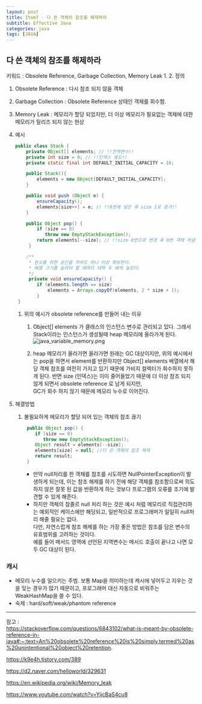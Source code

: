 ```yaml
---
layout: post
title: Item7 - 다 쓴 객체의 참조를 해제하라
subtitle: Effective Java
categories: java
tags: [JAVA]
---
```

## 다 쓴 객체의 참조를 해제하라
키워드 : Obsolete Reference, Garbage Collection, Memory Leak
1. 
2. 정의
   1. Obsolete Reference : 다시 참조 되지 않을 객체 
   2. Garbage Collection : Obsolete Reference 상태인 객체를 회수함. 
   3. Memory Leak : 메모리가 할당 되었지만, 더 이상 메모리가 필요없는 객체에 대한 메모리가 릴리즈 되지 않는 현상
   
3. 예시
   ```java
   public class Stack {
       private Object[] elements; // !!전역변수!! 
       private int size = 0; // !!인덱스 용도!!
       private static final int DEFAULT_INITIAL_CAPACITY = 16;
   
       public Stack(){
           elements = new Object[DEFAULT_INITIAL_CAPACITY];
       }
   
       public void push (Object e) {
           ensureCapacity();
           elements[size++] = e; // !!0번에 넣은 후 size 1로 증가!!
       }
   
       public Object pop() {
           if (size == 0)
              throw new EmptyStackException();
           return elements[--size]; // !!size 0번으로 변경 후 0번 객체 꺼냄!!
        }
   
       /**
        * 원소를 위한 공간을 적어도 하나 이상 확보한다.
        * 배열 크기를 늘려야 할 때마다 대략 두 배씩 늘린다.
        */
        private void ensureCapacity() {
           if (elements.length == size)
               elements = Arrays.copyOf(elements, 2 * size + 1);
           }
    }
    ```
   1. 위의 예시가 obsolete reference를 만들어 내는 이유
      1. Object[] elements 가 클래스의 인스턴스 변수로 관리되고 있다. 
         그래서 Stack이라는 인스턴스가 생성될때 heap 메모리에 올라가게 된다. 
         ![java_variable_memory.png](/assets/images/java/java_variable_memory.png)

      2. heap 메모리가 올라가면 올라가면 원래는 GC 대상이지만, 위의 예시에서는 pop을 하면서 element를 반환하지만 
         Object[] elements 배열에서 해당 객체 참조를 여전히 가지고 있기 때문에 가비지 컬렉터가 회수하지 못하게 된다. 
         반면 size (인덱스)는 이미 줄어들었기 때문에 더 이상 참조 되지 않게 되면서 obsolete reference 로 남게 되지만,  
         GC가 회수 하지 않기 때문에 메모리 누수로 이어진다.

4. 해결방법
   1. 불필요하게 메모리가 할당 되어 있는 객체의 참조 끊기
      ```java
       public Object pop() {
          if (size == 0)
             throw new EmptyStackException();
          Object result = elements[--size];
          elements[size] = null; //다 쓴 객체의 참조 해제
          return result;
       }
      ```
      - 만약 null처리를 한 객채를 참조를 시도하면 NullPointerException이 발생하게 되는데, 이는 참조 해제를 하기 전에 해당 객체를 참조함으로써 
        의도하지 않은 잘못 된 값을 반환하게 하는 것보다 프로그램의 오류를 조기에 발견할 수 있게 해준다. 
      - 하지만 객체의 참졸르 null 처리 하는 것은 예시 처럼 메모리르 직접관리하는 예외적인 케이스에만 해당되고, 일반적으로 프로그래머가 일일히 null처리 해줄 필요는 없다.  
        다만, 자연스럽게 참조 해제를 하는 가장 좋은 방법은 참조를 담은 변수의 유효범위를 고려하는 것이다.   
        예를 들어 메서드 영역에 선언된 지역변수는 메서드 호출이 끝나고 나면 모두 GC 대상이 된다.  

### 캐시
- 메모리 누수를 일으키는 주범. 보통 Map을 의미하는데 캐시에 넣어두고 지우는 것을 잊는 경우가 많기 때문이고, 프로그래머 대신 자동으로 비워주는 WeakHashMap을 쓸 수 있다.
- 숙제 : hard/soft/weak/phantom reference

---
참고 :  
https://stackoverflow.com/questions/6843102/what-is-meant-by-obsolete-reference-in-java#:~:text=An%20obsolete%20reference%20is%20simply,termed%20as%20unintentional%20object%20retention.

https://k9e4h.tistory.com/389

https://d2.naver.com/helloworld/329631

https://en.wikipedia.org/wiki/Memory_leak

https://www.youtube.com/watch?v=YijcBaS4cu8